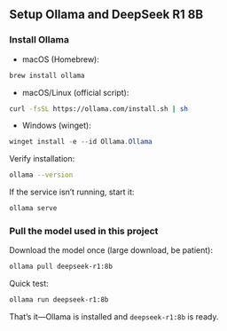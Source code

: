 ## Setup Ollama and DeepSeek R1 8B

### Install Ollama

- macOS (Homebrew):
```bash
brew install ollama
```
- macOS/Linux (official script):
```bash
curl -fsSL https://ollama.com/install.sh | sh
```
- Windows (winget):
```powershell
winget install -e --id Ollama.Ollama
```

Verify installation:
```bash
ollama --version
```

If the service isn’t running, start it:
```bash
ollama serve
```

### Pull the model used in this project

Download the model once (large download, be patient):
```bash
ollama pull deepseek-r1:8b
```

Quick test:
```bash
ollama run deepseek-r1:8b
```

That’s it—Ollama is installed and `deepseek-r1:8b` is ready.


